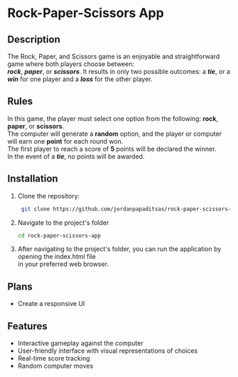 # Rock-Paper-Scissors App

## Description  
The Rock, Paper, and Scissors game is an enjoyable and straightforward game where both players choose between:  
***rock***, ***paper***, or ***scissors***. It results in only two possible outcomes: 
a ***tie***, or a ***win*** for one player and a ***loss*** for the other player.  

## Rules  
In this game, the player must select one option from the following: **rock**, **paper**, or **scissors**.   
The computer will generate a **random** option, and the player or computer will earn one **point** for each round won.  
The first player to reach a score of **5** points will be declared the winner.   
In the event of a ***tie***, no points will be awarded.

## Installation

1. Clone the repository:

   ```bash
    git clone https://github.com/jordanpapaditsas/rock-paper-scissors-app.git
   ```
2. Navigate to the project's folder
   ```bash
   cd rock-paper-scissors-app 
   ```
3. After navigating to the project's folder, you can run the application by opening the index.html file  
in your preferred web browser. 
   
## Plans  
- Create a responsive UI

## Features
<ul>
  <li>Interactive gameplay against the computer</li>
  <li>User-friendly interface with visual representations of choices</li>
  <li>Real-time score tracking</li>
  <li>Random computer moves</li>
</ul>
